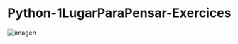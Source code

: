 # Python-1LugarParaPensar-Exercices

![imagen](https://user-images.githubusercontent.com/52834318/159141588-ea54c100-42b8-4a3a-a2ae-63097dd7714e.png)
